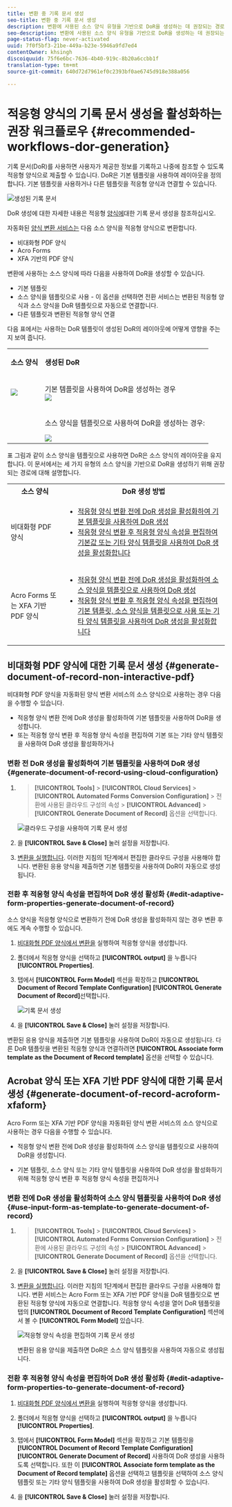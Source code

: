 ```yaml
---
title: 변환 중 기록 문서 생성
seo-title: 변환 중 기록 문서 생성
description: 변환에 사용된 소스 양식 유형을 기반으로 DoR을 생성하는 데 권장되는 경로
seo-description: 변환에 사용된 소스 양식 유형을 기반으로 DoR을 생성하는 데 권장되는 경로
page-status-flag: never-activated
uuid: 7f0f5bf3-21be-449a-b23e-5946a9fd7ed4
contentOwner: khsingh
discoiquuid: 75f6e6bc-7636-4b40-919c-8b20a6ccbb1f
translation-type: tm+mt
source-git-commit: 640d72d7961ef0c2393bf0ae6745d918e388a056

---
```



# 적응형 양식의 기록 문서 생성을 활성화하는 권장 워크플로우 {#recommended-workflows-dor-generation}

기록 문서(DoR)를 사용하면 사용자가 제공한 정보를 기록하고 나중에 참조할 수 있도록 적응형 양식으로 제출할 수 있습니다.
DoR은 기본 템플릿을 사용하여 레이아웃을 정의합니다. 기본 템플릿을 사용하거나 다른 템플릿을 적응형 양식과 연결할 수 있습니다.

![생성된 기록 문서](assets/document_of_record.gif)

DoR 생성에 대한 자세한 내용은 적응형 [양식에](https://helpx.adobe.com/experience-manager/6-5/forms/using/generate-document-of-record-for-non-xfa-based-adaptive-forms.html)대한 기록 문서 생성을 참조하십시오.

자동화된 [양식 변환 서비스는](../help/introduction.md) 다음 소스 양식을 적응형 양식으로 변환합니다.

* 비대화형 PDF 양식
* Acro Forms
* XFA 기반의 PDF 양식

변환에 사용하는 소스 양식에 따라 다음을 사용하여 DoR을 생성할 수 있습니다.

* 기본 템플릿
* 소스 양식을 템플릿으로 사용 - 이 옵션을 선택하면 전환 서비스는 변환된 적응형 양식과 소스 양식을 DoR 템플릿으로 자동으로 연결합니다.
* 다른 템플릿과 변환된 적응형 양식 연결

다음 표에서는 사용하는 DoR 템플릿이 생성된 DoR의 레이아웃에 어떻게 영향을 주는지 보여 줍니다.

<table> 
 <tbody>
 <tr>
  <td><p><strong>소스 양식</strong></p></td>
  <td><p><strong>생성된 DoR</strong></p></td> 
   </tr>
  <tr>
   <td><img src="assets/source_xdp_updated.png"/></td>
   <td><p>기본 템플릿을 사용하여 DoR을 생성하는 경우</br><img src="assets/source_form_default_updated.png"/></td>
   </tr>
   <tr>
   <td></td>
   <td><p>소스 양식을 템플릿으로 사용하여 DoR을 생성하는 경우:</br></p><img src="assets/source_form_dor_updated.png"/></td>
   </tr>
  </tbody>
</table>

표 그림과 같이 소스 양식을 템플릿으로 사용하면 DoR은 소스 양식의 레이아웃을 유지합니다.
이 문서에서는 세 가지 유형의 소스 양식을 기반으로 DoR을 생성하기 위해 권장되는 경로에 대해 설명합니다.

<table> 
 <tbody> 
  <tr> 
   <th><strong>소스 양식</strong></th> 
   <th><strong>DoR 생성 방법</strong></th> 
  </tr> 
  <tr> 
   <td><p>비대화형 PDF 양식</p></td> 
   <td> 
    <ul> 
     <li><a href="#generate-document-of-record-using-cloud-configuration">적응형 양식 변환 전에 DoR 생성을 활성화하여 기본 템플릿을 사용하여 DoR 생성</a></li> 
     <li><a href="#edit-adaptive-form-properties-generate-document-of-record">적응형 양식 변환 후 적응형 양식 속성을 편집하여 기본값 또는 기타 양식 템플릿을 사용하여 DoR 생성을 활성화합니다</a></li> 
    </ul> </td> 
  </tr>
  <tr> 
   <td><p>Acro Forms 또는 XFA 기반 PDF 양식</p></td> 
   <td> 
    <ul> 
     <li><a href="#use-input-form-as-template-to-generate-document-of-record">적응형 양식 변환 전에 DoR 생성을 활성화하여 소스 양식을 템플릿으로 사용하여 DoR 생성</a></li> 
     <li><a href="#edit-adaptive-form-properties-to-generate-document-of-record">적응형 양식 변환 후 적응형 양식 속성을 편집하여 기본 템플릿, 소스 양식을 템플릿으로 사용 또는 기타 양식 템플릿을 사용하여 DoR 생성을 활성화합니다</a></li> 
    </ul> </td> 
  </tr>    
 </tbody> 
</table>

## 비대화형 PDF 양식에 대한 기록 문서 생성 {#generate-document-of-record-non-interactive-pdf}

비대화형 PDF 양식을 자동화된 양식 변환 서비스의 소스 양식으로 사용하는 경우 다음을 수행할 수 있습니다.

* 적응형 양식 변환 전에 DoR 생성을 활성화하여 기본 템플릿을 사용하여 DoR을 생성합니다.
* 또는 적응형 양식 변환 후 적응형 양식 속성을 편집하여 기본 또는 기타 양식 템플릿을 사용하여 DoR 생성을 활성화하거나

### 변환 전 DoR 생성을 활성화하여 기본 템플릿을 사용하여 DoR 생성 {#generate-document-of-record-using-cloud-configuration}

1. > **[!UICONTROL Tools]** > **[!UICONTROL Cloud Services]** > **[!UICONTROL Automated Forms Conversion Configuration]** > 전환에 사용된 클라우드 구성의 속성 > **[!UICONTROL Advanced]** > **[!UICONTROL Generate Document of Record]** 옵션을 선택합니다.

   ![클라우드 구성을 사용하여 기록 문서 생성](assets/generate_dor_cloud_config.gif)

1. 을 **[!UICONTROL Save & Close]** 눌러 설정을 저장합니다.

1. [변환을 실행합니다](../help/convert-existing-forms-to-adaptive-forms.md). 이러한 지침의 1단계에서 편집한 클라우드 구성을 사용해야 합니다.
변환된 응용 양식을 제출하면 기본 템플릿을 사용하여 DoR이 자동으로 생성됩니다.

### 전환 후 적응형 양식 속성을 편집하여 DoR 생성 활성화 {#edit-adaptive-form-properties-generate-document-of-record}

소스 양식을 적응형 양식으로 변환하기 전에 DoR 생성을 활성화하지 않는 경우 변환 후에도 계속 수행할 수 있습니다.

1. [비대화형 PDF 양식에서 변환을](../help/convert-existing-forms-to-adaptive-forms.md) 실행하여 적응형 양식을 생성합니다.

1. 폴더에서 적응형 양식을 선택하고 **[!UICONTROL output]** 을 누릅니다 **[!UICONTROL Properties]**.

1. 탭에서 **[!UICONTROL Form Model]** 섹션을 확장하고 **[!UICONTROL Document of Record Template Configuration]** **[!UICONTROL Generate Document of Record]**&#x200B;선택합니다.

   ![기록 문서 생성](assets/generate_dor_af_properties.png)

1. 을 **[!UICONTROL Save & Close]** 눌러 설정을 저장합니다.

변환된 응용 양식을 제출하면 기본 템플릿을 사용하여 DoR이 자동으로 생성됩니다. 다른 DoR 템플릿을 변환된 적응형 양식과 연결하려면 **[!UICONTROL Associate form template as the Document of Record template]** 옵션을 선택할 수 있습니다.

## Acrobat 양식 또는 XFA 기반 PDF 양식에 대한 기록 문서 생성 {#generate-document-of-record-acroform-xfaform}

Acro Form 또는 XFA 기반 PDF 양식을 자동화된 양식 변환 서비스의 소스 양식으로 사용하는 경우 다음을 수행할 수 있습니다.

* 적응형 양식 변환 전에 DoR 생성을 활성화하여 소스 양식을 템플릿으로 사용하여 DoR을 생성합니다.

* 기본 템플릿, 소스 양식 또는 기타 양식 템플릿을 사용하여 DoR 생성을 활성화하기 위해 적응형 양식 변환 후 적응형 양식 속성을 편집하거나

### 변환 전에 DoR 생성을 활성화하여 소스 양식 템플릿을 사용하여 DoR 생성 {#use-input-form-as-template-to-generate-document-of-record}

1. > **[!UICONTROL Tools]** > **[!UICONTROL Cloud Services]** > **[!UICONTROL Automated Forms Conversion Configuration]** > 전환에 사용된 클라우드 구성의 속성 > **[!UICONTROL Advanced]** > **[!UICONTROL Generate Document of Record]** 옵션을 선택합니다.

1. 을 **[!UICONTROL Save & Close]** 눌러 설정을 저장합니다.

1. [변환을 실행합니다](../help/convert-existing-forms-to-adaptive-forms.md). 이러한 지침의 1단계에서 편집한 클라우드 구성을 사용해야 합니다.
변환 서비스는 Acro Form 또는 XFA 기반 PDF 양식을 DoR 템플릿으로 변환된 적응형 양식에 자동으로 연결합니다.
적응형 양식 속성을 열어 DoR 템플릿을 탭의 **[!UICONTROL Document of Record Template Configuration]** 섹션에서 볼 수 **[!UICONTROL Form Model]** 있습니다.

   ![적응형 양식 속성을 편집하여 기록 문서 생성](assets/generate_dor_af_properties_xdp_acro.png)

   변환된 응용 양식을 제출하면 DoR은 소스 양식 템플릿을 사용하여 자동으로 생성됩니다.

### 전환 후 적응형 양식 속성을 편집하여 DoR 생성 활성화 {#edit-adaptive-form-properties-to-generate-document-of-record}

1. [비대화형 PDF 양식에서 변환을](../help/convert-existing-forms-to-adaptive-forms.md) 실행하여 적응형 양식을 생성합니다.

1. 폴더에서 적응형 양식을 선택하고 **[!UICONTROL output]** 을 누릅니다 **[!UICONTROL Properties]**.

1. 탭에서 **[!UICONTROL Form Model]** 섹션을 확장하고 기본 템플릿을 **[!UICONTROL Document of Record Template Configuration]** **[!UICONTROL Generate Document of Record]** 사용하여 DoR 생성을 사용하도록 선택합니다.
또한 이 **[!UICONTROL Associate form template as the Document of Record template]** 옵션을 선택하고 템플릿을 선택하여 소스 양식 템플릿 또는 기타 양식 템플릿을 사용하여 DoR 생성을 활성화할 수 있습니다.

1. 을 **[!UICONTROL Save & Close]** 눌러 설정을 저장합니다.

